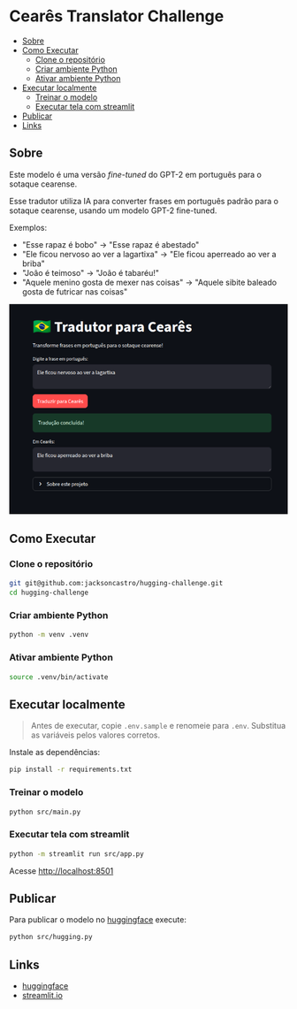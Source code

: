 # Cearês Translator Challenge <!-- omit in toc -->

- [Sobre](#sobre)
- [Como Executar](#como-executar)
  - [Clone o repositório](#clone-o-repositório)
  - [Criar ambiente Python](#criar-ambiente-python)
  - [Ativar ambiente Python](#ativar-ambiente-python)
- [Executar localmente](#executar-localmente)
  - [Treinar o modelo](#treinar-o-modelo)
  - [Executar tela com streamlit](#executar-tela-com-streamlit)
- [Publicar](#publicar)
- [Links](#links)

## Sobre

Este modelo é uma versão *fine-tuned* do GPT-2 em português para o sotaque cearense.

Esse tradutor utiliza IA para converter frases em português padrão para o sotaque cearense, usando um modelo GPT-2 fine-tuned.

Exemplos:

- "Esse rapaz é bobo" → "Esse rapaz é abestado"
- "Ele ficou nervoso ao ver a lagartixa" → "Ele ficou aperreado ao ver a briba"
- "João é teimoso" → "João é tabaréu!"
- "Aquele menino gosta de mexer nas coisas" → "Aquele sibite baleado gosta de futricar nas coisas"

![Tradutor para Cearês](images/home.png)

## Como Executar

### Clone o repositório

```bash
git git@github.com:jacksoncastro/hugging-challenge.git
cd hugging-challenge
```

### Criar ambiente Python

```bash
python -m venv .venv
```

### Ativar ambiente Python

```bash
source .venv/bin/activate
```

## Executar localmente

> Antes de executar, copie `.env.sample` e renomeie para `.env`. Substitua as variáveis ​​pelos valores corretos.

Instale as dependências:

```bash
pip install -r requirements.txt
```

### Treinar o modelo

```bash
python src/main.py
```

### Executar tela com streamlit

```bash
python -m streamlit run src/app.py
```

Acesse <http://localhost:8501>

## Publicar

Para publicar o modelo no [huggingface](https://huggingface.co/jacksoncastro/ceares) execute:

```bash
python src/hugging.py
```

## Links

- [huggingface](https://huggingface.co/jacksoncastro/ceares)
- [streamlit.io](https://ceares.streamlit.app)
